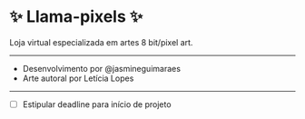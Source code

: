 # :sparkles: Llama-pixels :sparkles:
Loja virtual especializada em artes 8 bit/pixel art.

----
* Desenvolvimento por @jasmineguimaraes
* Arte autoral por Letícia Lopes

----
- [ ] Estipular deadline para início de projeto
